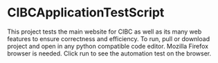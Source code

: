 # CIBCApplicationTestScript
This project tests the main website for CIBC as well as its many web features to ensure correctness and efficiency. To run, pull or download project and open in any python compatible code editor. Mozilla Firefox browser is needed. Click run to see the automation test on the browser.
